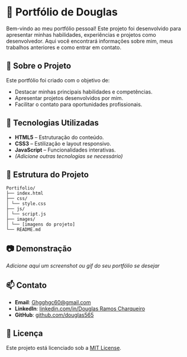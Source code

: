 # 📁 Portfólio de Douglas

Bem-vindo ao meu portfólio pessoal! Este projeto foi desenvolvido para apresentar minhas habilidades, experiências e projetos como desenvolvedor. Aqui você encontrará informações sobre mim, meus trabalhos anteriores e como entrar em contato.

## 🧩 Sobre o Projeto

Este portfólio foi criado com o objetivo de:

- Destacar minhas principais habilidades e competências.
- Apresentar projetos desenvolvidos por mim.
- Facilitar o contato para oportunidades profissionais.

## 🚀 Tecnologias Utilizadas

- **HTML5** – Estruturação do conteúdo.
- **CSS3** – Estilização e layout responsivo.
- **JavaScript** – Funcionalidades interativas.
- *(Adicione outras tecnologias se necessário)*

## 📁 Estrutura do Projeto

```
Portifolio/
├── index.html
├── css/
│ └── style.css
├── js/
│ └── script.js
├── images/
│ └── [imagens do projeto]
└── README.md

```

## 📷 Demonstração

*Adicione aqui um screenshot ou gif do seu portfólio se desejar*

## 📫 Contato

- **Email**: [Ghgghgc60@gmail.com](mailto:seu.email@example.com)
- **LinkedIn**: [linkedin.com/in/Douglas Ramos Charqueiro]([https://www.linkedin.com/in/seu-perfil](https://www.linkedin.com/in/douglas-ramos-charqueiro-075a87293/))
- **GitHub**: [github.com/douglas565](https://github.com/douglas565)

## 📄 Licença

Este projeto está licenciado sob a [MIT License](LICENSE).
